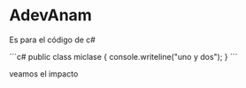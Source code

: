 # AdevAnam
Es para el código de c#


´´´c#
public class miclase
{
  console.writeline("uno y dos");
}
´´´

veamos el impacto
